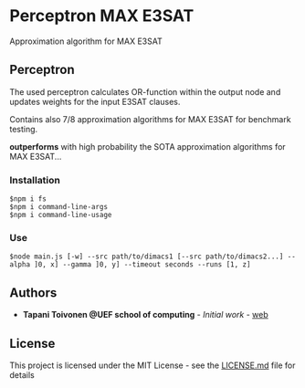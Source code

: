 # Perceptron MAX E3SAT

Approximation algorithm for MAX E3SAT

## Perceptron

The used perceptron calculates OR-function within the output node and updates weights for the input E3SAT clauses.

Contains also 7/8 approximation algorithms for MAX E3SAT for benchmark testing.

__outperforms__ with high probability the SOTA approximation algorithms for MAX E3SAT...

### Installation

```
$npm i fs
$npm i command-line-args
$npm i command-line-usage
```
### Use

```
$node main.js [-w] --src path/to/dimacs1 [--src path/to/dimacs2...] --alpha ]0, x] --gamma ]0, y] --timeout seconds --runs [1, z]
```

## Authors

* **Tapani Toivonen @UEF school of computing** - *Initial work* - [web](http://tapanit.me/)

## License

This project is licensed under the MIT License - see the [LICENSE.md](LICENSE.md) file for details
